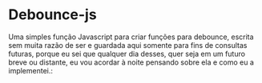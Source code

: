 # Debounce-js

Uma simples função Javascript para criar funções para debounce, escrita sem muita razão de ser e guardada aqui somente para fins de consultas futuras, porque eu sei que qualquer dia desses, quer seja em um futuro breve ou distante, eu vou acordar à noite pensando sobre ela e como eu a implementei.: 

